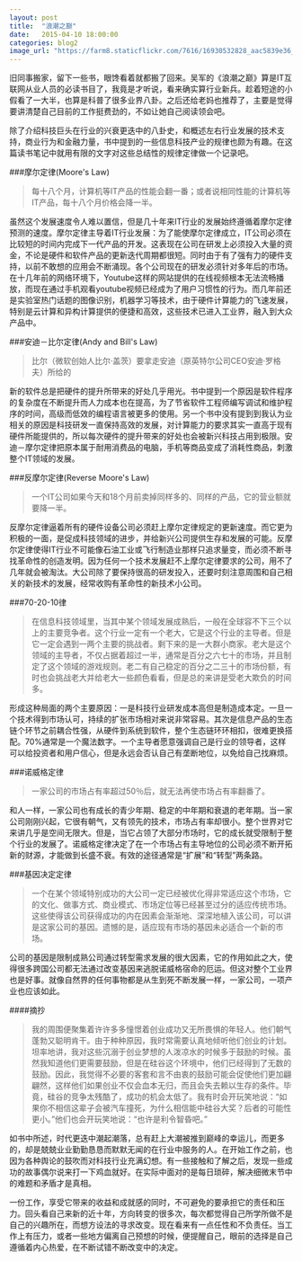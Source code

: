 ```yaml
---
layout: post
title:  "浪潮之巅"
date:   2015-04-10 18:00:00
categories: blog2
image_url: "https://farm8.staticflickr.com/7616/16930532828_aac5839e36_h.jpg"
---
```


旧同事搬家，留下一些书，眼馋看着就都搬了回来。吴军的《浪潮之巅》算是IT互联网从业人员的必读书目了，我竟是才听说，看来确实算行业新兵。趁着短途的小假看了一大半，也算是科普了很多业界八卦。之后还给老妈也推荐了，主要是觉得要讲清楚自己目前的工作挺费劲的，不如让她自己阅读领会吧。

除了介绍科技巨头在行业的兴衰更迭中的八卦史，和概述左右行业发展的技术支持，商业行为和金融力量，书中提到的一些信息科技产业的规律也颇为有趣。在这篇读书笔记中就用有限的文字对这些总结性的规律定律做一个记录吧。

###摩尔定律(Moore's Law)
>每十八个月，计算机等IT产品的性能会翻一番；或者说相同性能的计算机等IT产品，每十八个月价格会降一半。

虽然这个发展速度令人难以置信，但是几十年来IT行业的发展始终遵循着摩尔定律预测的速度。摩尔定律主导着IT行业发展：为了能使摩尔定律成立，IT公司必须在比较短的时间内完成下一代产品的开发。这表现在公司在研发上必须投入大量的资金，不论是硬件和软件产品的更新迭代周期都很短。同时由于有了强有力的硬件支持，以前不敢想的应用会不断涌现。各个公司现在的研发必须针对多年后的市场。在十几年前的网络环境下，Youtube这样的网站提供的在线视频根本无法流畅播放，而现在通过手机观看youtube视频已经成为了用户习惯性的行为。而几年前还是实验室热门话题的图像识别，机器学习等技术，由于硬件计算能力的飞速发展，特别是云计算和异构计算提供的便捷和高效，这些技术已进入工业界，融入到大众产品中。

###安迪－比尔定律(Andy and Bill's Law)
>比尔（微软创始人比尔·盖茨）要拿走安迪（原英特尔公司CEO安迪·罗格夫）所给的

新的软件总是把硬件的提升所带来的好处几乎用光。书中提到一个原因是软件程序的复杂度在不断提升而人力成本也在提高，为了节省软件工程师编写调试和维护程序的时间，高级而低效的编程语言被更多的使用。另一个书中没有提到到我认为业相关的原因是科技研发一直保持高效的发展，对计算能力的要求其实一直高于现有硬件所能提供的，所以每次硬件的提升带来的好处也会被新兴科技占用到极限。安迪－摩尔定律把原本属于耐用消费品的电脑，手机等商品变成了消耗性商品，刺激整个IT领域的发展。

###反摩尔定律(Reverse Moore's Law)
>一个IT公司如果今天和18个月前卖掉同样多的、同样的产品，它的营业额就要降一半。

反摩尔定律逼着所有的硬件设备公司必须赶上摩尔定律规定的更新速度。而它更为积极的一面，是促成科技领域的进步，并给新兴公司提供生存和发展的可能。反摩尔定律使得IT行业不可能像石油工业或飞行制造业那样只追求量变，而必须不断寻找革命性的创造发明。因为任何一个技术发展赶不上摩尔定律要求的公司，用不了几年就会被淘汰。大公司除了要保持很高的研发投入，还要时刻注意周围和自己相关的新技术的发展，经常收购有革命性的新技术小公司。

###70-20-10律
>在信息科技领域里，当其中某个领域发展成熟后，一般在全球容不下三个以上的主要竞争者。这个行业一定有一个老大，它是这个行业的主导者。但是它一定会遇到一两个主要的挑战者。剩下来的是一大群小商家。老大是这个领域的主导者，不仅占据着超过一半，通常是百分之六七十的市场，并且制定了这个领域的游戏规则。老二有自己稳定的百分之二三十的市场份额，有时也会挑战老大并给老大一些颜色看看，但是总的来讲是受老大欺负的时间多。

形成这种局面的两个主要原因：一是科技行业研发成本高但是制造成本定。一旦一个技术得到市场认可，持续的扩张市场相对来说非常容易。其次是信息产品的生态链个环节之前耦合性强，从硬件到系统到软件，整个生态链环环相扣，很难更换搭配。70%通常是一个魔法数字。一个主导者愿意强调自己是行业的领导者，这样可以给投资者和用户信心，但是永远会否认自己有垄断地位，以免给自己找麻烦。

###诺威格定律
>一家公司的市场占有率超过50％后，就无法再使市场占有率翻番了。

和人一样，一家公司也有成长的青少年期、稳定的中年期和衰退的老年期。当一家公司刚刚兴起，它很有朝气，又有领先的技术，市场占有率却很小。整个世界对它来讲几乎是空间无限大。但是，当它占领了大部分市场时，它的成长就受限制于整个行业的发展了。诺威格定律决定了在一个市场占有主导地位的公司必须不断开拓新的财源，才能做到长盛不衰。有效的途径通常是“扩展”和“转型”两条路。

###基因决定定律
>一个在某个领域特别成功的大公司一定已经被优化得非常适应这个市场，它的文化、做事方式、商业模式、市场定位等已经甚至过分的适应传统市场。这些使得该公司获得成功的内在因素会渐渐地、深深地植入该公司，可以讲是这家公司的基因。遗憾的是，适应现有市场的基因未必适合一个新的市场。

公司的基因是限制成熟公司通过转型需求发展的很大因素，它的作用如此之大，使得很多跨国公司都无法通过改变基因来逃脱诺威格宿命的厄运。但这对整个工业界也是好事。就像自然界的任何事物都是从生到死不断发展一样，一家公司，一项产业也应该如此。

####摘抄

>我的周围便聚集着许许多多憧憬着创业成功又无所畏惧的年轻人。他们朝气蓬勃又聪明肯干。由于种种原因，我时常需要认真地倾听他们创业的计划。坦率地讲，我对这些沉溺于创业梦想的人泼凉水的时候多于鼓励的时候。虽然我知道他们更需要鼓励，但是在硅谷这个环境中，他们已经得到了无数的鼓励。因此，我觉得不必要的客套和言不由衷的鼓励可能会促使他们更加翩翩然，这样他们如果创业不仅会血本无归，而且会失去赖以生存的条件。毕竟，硅谷的竞争太残酷了，成功的机会太低了。我有时会开玩笑地说：“如果你不相信这辈子会被汽车撞死，为什么相信能中硅谷大奖？后者的可能性更小。”他们也会开玩笑地说：“也许是利令智昏吧。”

如书中所述，时代更迭中潮起潮落，总有赶上大潮被推到巅峰的幸运儿，而更多的，却是兢兢业业勤勤恳恳而默默无闻的在行业中服务的人。在开始工作之前，也因为各种舆论的鼓吹而对科技行业充满幻想。有一些接触和了解之后，发现一些成功的故事偶尔说来打一下鸡血就好。在实际中面对的是每日琐碎，解决细微末节中的难题和矛盾才是真相。

一份工作，享受它带来的收益和成就感的同时，不可避免的要承担它的责任和压力。回头看自己来新的近十年，方向转变的很多次，每次都觉得自己所学所做不是自己的兴趣所在，而想方设法的寻求改变。现在看来有一点任性和不负责任。当工作上有压力，或者一些地方偏离自己预想的时候，便提醒自己，眼前的选择是自己遵循着内心热爱，在不断试错不断改变中的决定。